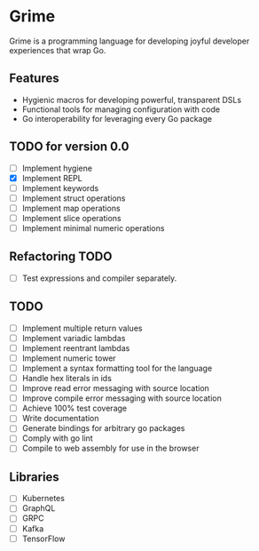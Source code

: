 # Grime

Grime is a programming language for developing joyful developer experiences that wrap Go.

## Features

* Hygienic macros for developing powerful, transparent DSLs
* Functional tools for managing configuration with code
* Go interoperability for leveraging every Go package

## TODO for version 0.0

* [ ] Implement hygiene
* [x] Implement REPL
* [ ] Implement keywords
* [ ] Implement struct operations
* [ ] Implement map operations
* [ ] Implement slice operations
* [ ] Implement minimal numeric operations

## Refactoring TODO

* [ ] Test expressions and compiler separately.

## TODO

* [ ] Implement multiple return values
* [ ] Implement variadic lambdas
* [ ] Implement reentrant lambdas
* [ ] Implement numeric tower
* [ ] Implement a syntax formatting tool for the language
* [ ] Handle hex literals in ids
* [ ] Improve read error messaging with source location
* [ ] Improve compile error messaging with source location
* [ ] Achieve 100% test coverage
* [ ] Write documentation
* [ ] Generate bindings for arbitrary go packages
* [ ] Comply with go lint
* [ ] Compile to web assembly for use in the browser

## Libraries

* [ ] Kubernetes
* [ ] GraphQL
* [ ] GRPC
* [ ] Kafka
* [ ] TensorFlow